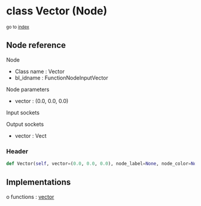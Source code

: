 # class Vector (Node)

<sub>go to [index](/docs/index.md)</sub>

## Node reference

Node
 - Class name : Vector
 - bl_idname : FunctionNodeInputVector

Node parameters
 - vector : (0.0, 0.0, 0.0)

Input sockets

Output sockets
 - vector : Vect

### Header

``` python
def Vector(self, vector=(0.0, 0.0, 0.0), node_label=None, node_color=None):
```

## Implementations

o functions : [vector](/docs/GeoNodes_classes/GLOBAL.md#vector)



